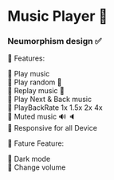 <h1> Music Player 🎵 </h1>

<h3> Neumorphism design ✅ </h3>

🔷 Features: <br>

   🔹 Play music <br>
   🔹 Play random 🔀 <br>
   🔹 Replay music 🔁 <br>
   🔹 Play Next & Back music <br>
   🔹 PlayBackRate 1x 1.5x 2x 4x <br>
   🔹 Muted music 🔊 🔈 <br>
   🔹 Responsive for all Device <br>

🔷 Fature Feature: <br>

   🔹 Dark mode <br>
   🔹 Change volume <br>
